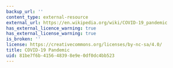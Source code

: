 ```yaml
---
backup_url: ''
content_type: external-resource
external_url: https://en.wikipedia.org/wiki/COVID-19_pandemic
has_external_licence_warning: true
has_external_license_warning: true
is_broken: ''
license: https://creativecommons.org/licenses/by-nc-sa/4.0/
title: COVID-19 Pandemic
uid: 81be7f6b-4156-4839-8e9e-0df0dc4bb523
---
```

